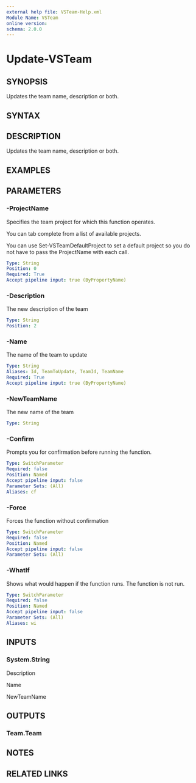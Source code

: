 ```yaml
---
external help file: VSTeam-Help.xml
Module Name: VSTeam
online version:
schema: 2.0.0
---
```


# Update-VSTeam

## SYNOPSIS

Updates the team name, description or both.

## SYNTAX

## DESCRIPTION

Updates the team name, description or both.

## EXAMPLES

## PARAMETERS

### -ProjectName

Specifies the team project for which this function operates.

You can tab complete from a list of available projects.

You can use Set-VSTeamDefaultProject to set a default project so
you do not have to pass the ProjectName with each call.

```yaml
Type: String
Position: 0
Required: True
Accept pipeline input: true (ByPropertyName)
```

### -Description

The new description of the team

```yaml
Type: String
Position: 2
```

### -Name

The name of the team to update

```yaml
Type: String
Aliases: Id, TeamToUpdate, TeamId, TeamName
Required: True
Accept pipeline input: true (ByPropertyName)
```

### -NewTeamName

The new name of the team

```yaml
Type: String
```

### -Confirm

Prompts you for confirmation before running the function.

```yaml
Type: SwitchParameter
Required: false
Position: Named
Accept pipeline input: false
Parameter Sets: (All)
Aliases: cf
```

### -Force

Forces the function without confirmation

```yaml
Type: SwitchParameter
Required: false
Position: Named
Accept pipeline input: false
Parameter Sets: (All)
```

### -WhatIf

Shows what would happen if the function runs.
The function is not run.

```yaml
Type: SwitchParameter
Required: false
Position: Named
Accept pipeline input: false
Parameter Sets: (All)
Aliases: wi
```

## INPUTS

### System.String

Description

Name

NewTeamName

## OUTPUTS

### Team.Team

## NOTES

## RELATED LINKS

